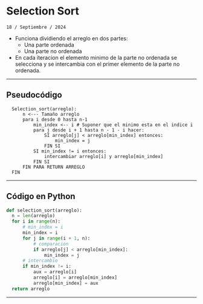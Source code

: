 # Selection Sort 

``` 18 / Septiembre / 2024 ```

- Funciona dividiendo el arreglo en dos partes:
    - Una parte ordenada
    - Una parte no ordenada
- En cada iteracion el elemento minimo de la parte no ordenada se selecciona y se intercambia con el primer elemento de la parte no ordenada. 

---
## Pseudocódigo

  ```pseint
    Selection_sort(arreglo):
        n <--- Tamaño arreglo
        para i desde 0 hasta n-1
            min_index <-- i # Suponer que el minimo esta en el indice i
            para j desde i + 1 hasta n - 1 - i hacer:
                SI arreglo[j] < arreglo[min_index] entonces:
                    min_index = j
                FIN SI 
            SI min_index != i entonces:
                intercambiar arreglo[i] y arreglo[min_index]
            FIN SI
        FIN PARA RETURN ARREGLO
    FIN
  ```
---
  ## Código en Python

  ```python
  def selection_sort(arreglo):
    n = len(arreglo)
    for i in range(n):
        # min_index = i
        min_index = i
        for j in range(i + 1, n):
            # comparacion
            if arreglo[j] < arreglo[min_index]:
                min_index = j
        # intercambio
        if min_index != i:
            aux = arreglo[i]
            arreglo[i] = arreglo[min_index]
            arreglo[min_index] = aux
    return arreglo
```
---